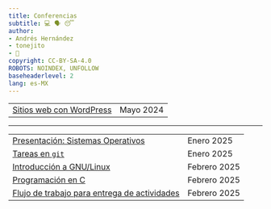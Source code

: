 ```yaml
---
title: Conferencias
subtitle: 💻 🗣️ 😴
author:
- Andrés Hernández
- tonejito
- 🐰
copyright: CC-BY-SA-4.0
ROBOTS:	NOINDEX, UNFOLLOW
baseheaderlevel: 2
lang: es-MX
---
```


<!--	= ^ . ^ =	-->

|	|	|
|:------|:------|
| [Sitios web con WordPress](wordpress) | Mayo 2024

--------------------------------------------------------------------------------

|	|	|
|:------|:------|
| [Presentación: Sistemas Operativos](presentacion-sistemas-operativos) | Enero 2025
| [Tareas en `git`](tareas-git) | Enero 2025
| [Introducción a GNU/Linux](gnu-linux) | Febrero 2025
| [Programación en C](c-programming) | Febrero 2025
| [Flujo de trabajo para entrega de actividades](workflow) | Febrero 2025
